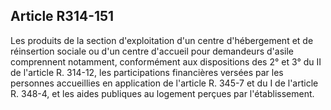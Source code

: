 ## Article R314-151

Les produits de la section d'exploitation d'un centre d'hébergement et de réinsertion sociale ou d'un centre
d'accueil pour demandeurs d'asile comprennent notamment, conformément aux dispositions des 2° et 3° du
II de l'article R. 314-12, les participations financières versées par les personnes accueillies en application de
l'article R. 345-7 et du I de l'article R. 348-4, et les aides publiques au logement perçues par l'établissement.

